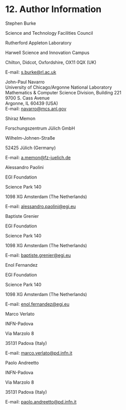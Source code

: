 # 12. Author Information

  
Stephen Burke

Science and Technology Facilities Council

Rutherford Appleton Laboratory

Harwell Science and Innovation Campus

Chilton, Didcot, Oxfordshire, OX11 0QX \(UK\)

E-mail: s.burke@rl.ac.uk

John-Paul Navarro  
University of Chicago/Argonne National Laboratory  
Mathematics & Computer Science Division, Building 221  
9700 S. Cass Avenue  
Argonne, IL 60439 \(USA\)  
E-mail: [navarro@mcs.anl.gov](mailto:navarro@mcs.anl.gov)

Shiraz Memon

Forschungszentrum Jülich GmbH

Wilhelm-Johnen-Straße

52425 Jülich \(Germany\)

E-mail: a.memon@fz-juelich.de

Alessandro Paolini

EGI Foundation

Science Park 140

1098 XG Amsterdam \(The Netherlands\)

E-mail: [alessandro.paolini@egi.eu](mailto:alessandro.paolini@egi.eu)

Baptiste Grenier

EGI Foundation

Science Park 140

1098 XG Amsterdam \(The Netherlands\)

E-mail: [baptiste.grenier@egi.eu](mailto:baptiste.grenier@egi.eu)

Enol Fernandez

EGI Foundation

Science Park 140

1098 XG Amsterdam \(The Netherlands\)

E-mail: [enol.fernandez@egi.eu](mailto:enol.fernandez@egi.eu)

Marco Verlato

INFN-Padova

Via Marzolo 8

35131 Padova \(Italy\)

E-mail: marco.verlato@pd.infn.it

Paolo Andreetto

INFN-Padova

Via Marzolo 8

35131 Padova \(Italy\)

E-mail: paolo.andreetto@pd.infn.it

